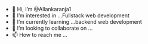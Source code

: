 - 👋 Hi, I’m @Allankaranja1
- 👀 I’m interested in ...Fullstack web development
- 🌱 I’m currently learning ...backend web development
- 💞️ I’m looking to collaborate on ...
- 📫 How to reach me ...

<!---
Allankaranja1/Allankaranja1 is a ✨ special ✨ repository because its `README.md` (this file) appears on your GitHub profile.
You can click the Preview link to take a look at your changes.
--->

